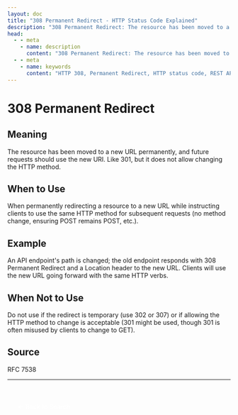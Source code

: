 ```yaml
---
layout: doc
title: "308 Permanent Redirect - HTTP Status Code Explained"
description: "308 Permanent Redirect: The resource has been moved to a new URL permanently, and future requests should use the new URI. Like 301, but it does not allow cha..."
head:
  - - meta
    - name: description
      content: "308 Permanent Redirect: The resource has been moved to a new URL permanently, and future requests should use the new URI. Like 301, but it does not allow cha..."
  - - meta
    - name: keywords
      content: "HTTP 308, Permanent Redirect, HTTP status code, REST API, web development"
---
```


# 308 Permanent Redirect

## Meaning

The resource has been moved to a new URL permanently, and future requests should use the new URI. Like 301, but it does not allow changing the HTTP method.

## When to Use

When permanently redirecting a resource to a new URL while instructing clients to use the same HTTP method for subsequent requests (no method change, ensuring POST remains POST, etc.).

## Example

An API endpoint's path is changed; the old endpoint responds with 308 Permanent Redirect and a Location header to the new URL. Clients will use the new URL going forward with the same HTTP verbs.

## When Not to Use

Do not use if the redirect is temporary (use 302 or 307) or if allowing the HTTP method to change is acceptable (301 might be used, though 301 is often misused by clients to change to GET).

## Source

RFC 7538

---

<div style="margin-top: 40px;">
  <a href="/http-codes/" style="display: inline-block; padding: 12px 24px; background: hsl(var(--primary)); color: white; text-decoration: none; border-radius: var(--radius); font-weight: 500; transition: all 0.2s ease;">← Back to Search</a>
</div>
